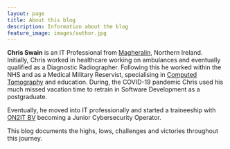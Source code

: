 ```yaml
---
layout: page
title: About this blog
description: Information about the blog
feature_image: images/author.jpg
---
```


**Chris Swain** is an IT Professional from [Magheralin](https://en.wikipedia.org/wiki/Magheralin), Northern Ireland. Initially, Chris worked in healthcare working on ambulances and eventually qualified as a Diagnostic Radiographer. Following this he worked within the NHS and as a Medical Military Reservist, specialising in [Computed Tomography](https://en.wikipedia.org/wiki/Computed_Tomography) and education. During, the COVID-19 pandemic Chris used his much missed vacation time to retrain in Software Development as a postgraduate. 

Eventually, he moved into IT professionally and started a traineeship with [ON2IT BV](https://on2it.net/nl/) becoming a Junior Cybersecurity Operator. 

This blog documents the highs, lows, challenges and victories throughout this journey. 
